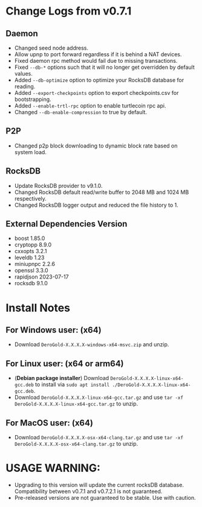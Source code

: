 # Change Logs from v0.7.1

## Daemon
- Changed seed node address.
- Allow upnp to port forward regardless if it is behind a NAT devices.
- Fixed daemon rpc method would fail due to missing transactions.
- Fixed `--db-*` options such that it will no longer get overridden by default values.
- Added `--db-optimize` option to optimize your RocksDB database for reading.
- Added `--export-checkpoints` option to export checkpoints.csv for bootstrapping.
- Added `--enable-trtl-rpc` option to enable turtlecoin rpc api.
- Changed `--db-enable-compression` to true by default.

## P2P
- Changed p2p block downloading to dynamic block rate based on system load.

## RocksDB
- Update RocksDB provider to v9.1.0.
- Changed RocksDB default read/write buffer to 2048 MB and 1024 MB respectively.
- Changed RocksDB logger output and reduced the file history to 1.

## External Dependencies Version
- boost 1.85.0
- cryptopp 8.9.0
- cxxopts 3.2.1
- leveldb 1.23
- miniupnpc 2.2.6
- openssl 3.3.0
- rapidjson 2023-07-17
- rocksdb 9.1.0

# Install Notes

## For Windows user: (x64)
- Download `DeroGold-X.X.X.X-windows-x64-msvc.zip` and unzip.

## For Linux user: (x64 or arm64)
- (**Debian package installer**) Download `DeroGold-X.X.X.X-linux-x64-gcc.deb` to install via `sudo apt install ./DeroGold-X.X.X.X-linux-x64-gcc.deb`.
- Download `DeroGold-X.X.X.X-linux-x64-gcc.tar.gz` and use `tar -xf DeroGold-X.X.X.X-linux-x64-gcc.tar.gz` to unzip.

## For MacOS user: (x64)
- Download `DeroGold-X.X.X.X-osx-x64-clang.tar.gz` and use `tar -xf DeroGold-X.X.X.X-osx-x64-clang.tar.gz` to unzip.

# **USAGE WARNING:**
- Upgrading to this version will update the current rocksDB database. Compatibility between v0.7.1 and v0.7.2.1 is not guaranteed.
- Pre-released versions are not guaranteed to be stable. Use with caution.

